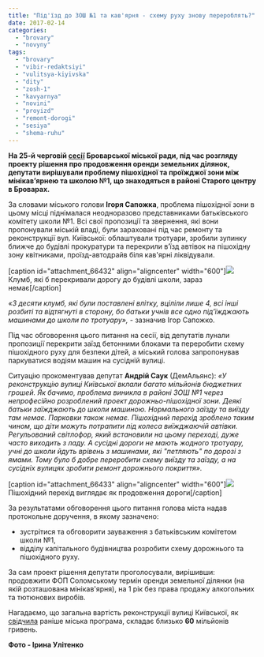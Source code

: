 ```yaml
---
title: "Під'їзд до ЗОШ №1 та кав'ярня - схему руху знову перероблять?"
date: 2017-02-14
categories: 
  - "brovary"
  - "novyny"
tags: 
  - "brovary"
  - "vibir-redaktsiyi"
  - "vulitsya-kiyivska"
  - "dity"
  - "zosh-1"
  - "kavyarnya"
  - "novini"
  - "proyizd"
  - "remont-dorogi"
  - "sesiya"
  - "shema-ruhu"
---
```


**На 25-й черговій [сесії](https://mpz.brovary.org/anons-9-lyutogo-vidbudetsya-chergova-sesiya-brovarskoyi-miskrady/) Броварської міської ради, під час розгляду проекту рішення про продовження оренди земельних ділянок, депутати вирішували проблему пішохідної та проїжджої зони між мінікав’ярнею та школою №1, що знаходяться в районі Старого центру в Броварах.**

За словами міського голови **Ігоря Сапожка**, проблема пішохідної зони в цьому місці піднімалася неодноразово представниками батьківського комітету школи №1. Всі свої пропозиції та звернення, які вони пропонували міській владі, були зараховані під час ремонту та реконструкції вул. Київської: облаштували тротуари, зробили зупинку ближче до будівлі прокуратури та перекрили в’їзд автівок на пішохідну зону квітниками, проїзд-автодрайв біля кав'ярні ліквідували.

\[caption id="attachment\_66432" align="aligncenter" width="600"\][![](https://mpz.brovary.org/wp-content/uploads/2017/02/16731724_1096996623760222_620051632_o.jpg)](https://mpz.brovary.org/wp-content/uploads/2017/02/16731724_1096996623760222_620051632_o.jpg) Клумб, які б перекривали дорогу до будівлі школи, зараз немає\[/caption\]

_«З десяти клумб, які були поставлені влітку, вціліли лише 4, всі інші розбиті та відтягнуті в сторону, бо батьки учнів все одно під’їжджають машинами до школи по тротуару»,_ - зазначив Ігор Сапожко.

Під час обговорення цього питання на сесії, від депутатів лунали пропозиції перекрити заїзд бетонними блоками та переробити схему пішохідного руху для безпеки дітей, а міський голова запропонував паркуватися водіям машин на сусідній вулиці.

Ситуацію прокоментував депутат **Андрій Саук** (ДемАльянс): _«У реконструкцію вулиці Київської вклали багато мільйонів бюджетних грошей. Як бачимо, проблема виникла в районі ЗОШ №1 через непрофесійно розроблений проект дорожньо-пішохідної зони. Деякі батьки заїжджають до школи машиною. Нормального заїзду та виїзду там немає. Парковки також немає. Пішохідний перехід зроблено таким чином, що діти можуть потрапити під колеса виїжджаючій автівки. Регульований світлофор, який встановили на цьому переході, дуже часто виходить з ладу. А сусідні дороги не мають жодного тротуару, учні до школи йдуть врівень з машинами, які "петляють" по дорозі з ямами. Тому було б добре переробити схему виїзду та заїзду, а на сусідніх вулицях зробити ремонт дорожнього покриття»._

\[caption id="attachment\_66433" align="aligncenter" width="600"\][![](https://mpz.brovary.org/wp-content/uploads/2017/02/16731470_1096996627093555_535619378_o.jpg)](https://mpz.brovary.org/wp-content/uploads/2017/02/16731470_1096996627093555_535619378_o.jpg) Пішохідний перехід виглядає як продовження дороги\[/caption\]

За результатами обговорення цього питання голова міста надав протокольне доручення, в якому зазначено:

- зустрітися та обговорити зауваження з батьківським комітетом школи №1,
- відділу капітального будівництва розробити схему дорожнього та пішохідного руху.

За сам проект рішення депутати проголосували, вирішивши: продовжити ФОП Соломському термін оренди земельної ділянки (на якій розташована мінікав'ярня), на 1 рік без права продажу алкогольних та тютюнових виробів.

Нагадаємо, що загальна вартість реконструкції вулиці Київської, як [свідчила](https://mpz.brovary.org/12-mln-grn-na-vulitsyu-kiyivsku-koli-brovari-dochekayutsya-onovlennya-golovnoyi-magistrali/) раніше міська програма, складає близько **60** мільйонів гривень.

**Фото - Ірина Улітенко**
